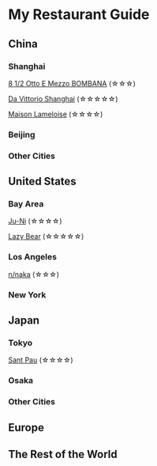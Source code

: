 # My Restaurant Guide
## China
### Shanghai
[8 1/2 Otto E Mezzo BOMBANA](/food/85.md) (☆☆☆)

[Da Vittorio Shanghai](/food/dv.md) (☆☆☆☆☆)

[Maison Lameloise](/food/lame.md) (☆☆☆☆)

### Beijing

### Other Cities

## United States
### Bay Area
[Ju-Ni](/food/juni.md) (☆☆☆☆)

[Lazy Bear](/food/bear.md) (☆☆☆☆☆)

### Los Angeles
[n/naka](/food/naka.md) (☆☆☆)

### New York

## Japan
### Tokyo
[Sant Pau](/food/santpau.md) (☆☆☆☆)

### Osaka

### Other Cities

## Europe

## The Rest of the World

